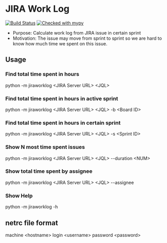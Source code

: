 # JIRA Work Log
[![Build Status](https://api.travis-ci.com/tungyueh/jiraworklog.svg?branch=master)](https://travis-ci.com/tungyueh/jiraworklog)
[![Checked with mypy](http://www.mypy-lang.org/static/mypy_badge.svg)](http://mypy-lang.org/)

* Purpose: Calculate work log from JIRA issue in certain sprint
* Motivation: The issue may move from sprint to sprint so we are hard to know how much time we spent on this issue.
## Usage
###  Find total time spent in hours
python -m jiraworklog \<JIRA Server URL\> \<JQL\>
###  Find total time spent in hours in active sprint
python -m jiraworklog \<JIRA Server URL\> \<JQL\> -b \<Board ID\>
###  Find total time spent in hours in certain sprint
python -m jiraworklog \<JIRA Server URL\> \<JQL\> -s \<Sprint ID\>
### Show N most time spent issues
python -m jiraworklog \<JIRA Server URL\> \<JQL\> --duration \<NUM\>
### Show total time spent by assignee
python -m jiraworklog \<JIRA Server URL\> \<JQL\> --assignee
### Show Help
python -m jiraworklog -h
## netrc file format
machine \<hostname\> login \<username\> password \<password\>
